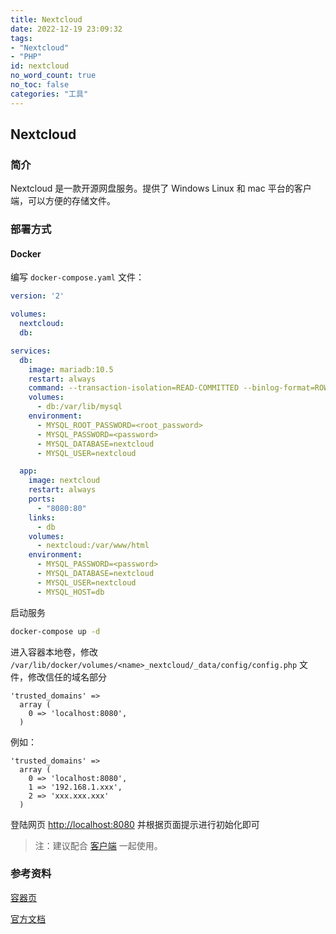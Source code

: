 ```yaml
---
title: Nextcloud
date: 2022-12-19 23:09:32
tags:
- "Nextcloud"
- "PHP"
id: nextcloud
no_word_count: true
no_toc: false
categories: "工具"
---
```


## Nextcloud

### 简介

Nextcloud 是一款开源网盘服务。提供了 Windows Linux 和 mac 平台的客户端，可以方便的存储文件。

### 部署方式

#### Docker

编写 `docker-compose.yaml` 文件：

```yaml
version: '2'

volumes:
  nextcloud:
  db:

services:
  db:
    image: mariadb:10.5
    restart: always
    command: --transaction-isolation=READ-COMMITTED --binlog-format=ROW
    volumes:
      - db:/var/lib/mysql
    environment:
      - MYSQL_ROOT_PASSWORD=<root_password>
      - MYSQL_PASSWORD=<password>
      - MYSQL_DATABASE=nextcloud
      - MYSQL_USER=nextcloud

  app:
    image: nextcloud
    restart: always
    ports:
      - "8080:80"
    links:
      - db
    volumes:
      - nextcloud:/var/www/html
    environment:
      - MYSQL_PASSWORD=<password>
      - MYSQL_DATABASE=nextcloud
      - MYSQL_USER=nextcloud
      - MYSQL_HOST=db
```

启动服务

```bash
docker-compose up -d 
```

进入容器本地卷，修改 `/var/lib/docker/volumes/<name>_nextcloud/_data/config/config.php` 文件，修改信任的域名部分

```text
'trusted_domains' => 
  array (
    0 => 'localhost:8080',
  )
```

例如：

```text
'trusted_domains' => 
  array (
    0 => 'localhost:8080',
    1 => '192.168.1.xxx',
    2 => 'xxx.xxx.xxx'
  )
```

登陆网页 [http://localhost:8080](http://localhost:8080) 并根据页面提示进行初始化即可

> 注：建议配合 [客户端](https://nextcloud.com/install/) 一起使用。

### 参考资料

[容器页](https://hub.docker.com/_/nextcloud)

[官方文档](https://docs.nextcloud.com/server/latest/admin_manual/installation/#installation)
